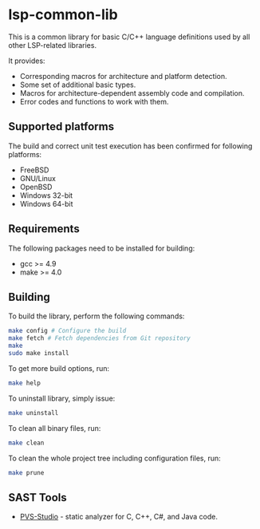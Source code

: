 # lsp-common-lib

This is a common library for basic C/C++ language definitions used by all
other LSP-related libraries.

It provides:
* Corresponding macros for architecture and platform detection.
* Some set of additional basic types.
* Macros for architecture-dependent assembly code and compilation.
* Error codes and functions to work with them.

## Supported platforms

The build and correct unit test execution has been confirmed for following platforms:
* FreeBSD
* GNU/Linux
* OpenBSD
* Windows 32-bit
* Windows 64-bit

## Requirements

The following packages need to be installed for building:

* gcc >= 4.9
* make >= 4.0

## Building

To build the library, perform the following commands:

```bash
make config # Configure the build
make fetch # Fetch dependencies from Git repository
make
sudo make install
```

To get more build options, run:

```bash
make help
```

To uninstall library, simply issue:

```bash
make uninstall
```

To clean all binary files, run:

```bash
make clean
```

To clean the whole project tree including configuration files, run:

```bash
make prune
```

## SAST Tools

* [PVS-Studio](https://pvs-studio.com/en/pvs-studio/?utm_source=website&utm_medium=github&utm_campaign=open_source) - static analyzer for C, C++, C#, and Java code.
